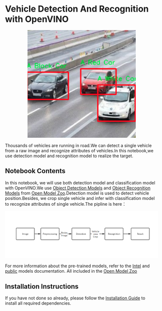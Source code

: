 # Vehicle Detection And Recognition with OpenVINO

<div  align='center' ><img src="data/vehicle-result.png" alt="drawing"/></div>

Thousands of vehicles are running in road.We can detect a single vehicle from a raw image and recognize attributes of vehicles.In this notebook,we use detection model and recognition model to realize the target.


## Notebook Contents

In this notebook, we will use both detection model and classification model with OpenVINO.We use [Object Detection Models](https://docs.openvino.ai/2020.2/usergroup3.html) and [Object Recognition Models](https://docs.openvino.ai/2020.2/usergroup4.html) from [Open Model Zoo](https://github.com/openvinotoolkit/open_model_zoo).Detection model is used to detect vehicle position.Besides, we crop single vehicle and infer with classification model to recognize attributes of single vehicle.The pipline is here： 
<div  align='center' ><img src="data/vehicle-inference-flow.png" alt="drawing" width="1000"/></div>

For more information about the pre-trained models, refer to the [Intel](https://github.com/openvinotoolkit/open_model_zoo/tree/master/models/intel) and [public](https://github.com/openvinotoolkit/open_model_zoo/tree/master/models/public) models documentation. All included in the [Open Model Zoo](https://github.com/openvinotoolkit/open_model_zoo)

## Installation Instructions

If you have not done so already, please follow the [Installation Guide](../../README.md) to install all required dependencies.
